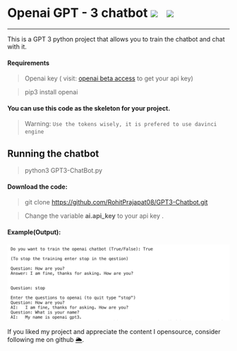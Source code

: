 <h1> Openai GPT - 3 chatbot <img src="https://www.freepngimg.com/download/android/72537-icons-python-programming-computer-social-tutorial.png" width= "70"> &nbsp; <img src="https://cdn.iconscout.com/icon/premium/png-512-thumb/openai-1523664-1290202.png" width= "70"> </h1>

---

This is a GPT 3 python project that allows you to train the chatbot and chat with it.

#### Requirements

> Openai key ( visit: [openai beta access](https://beta.openai.com) to get your api key)

> pip3 install openai

#### You can use this code as the skeleton for your project.

> Warning: `Use the tokens wisely, it is prefered to use davinci engine`

###

## Running the chatbot

> python3 GPT3-ChatBot.py

#### Download the code:

> git clone https://github.com/RohitPrajapat08/GPT3-Chatbot.git

> Change the variable **ai.api_key** to your api key .

#### Example(Output):

![Output](Openai-gpt3-chatbot-output.png)

If you liked my project and appreciate the content I opensource, consider following me on github [🌥](https://github.com/reach-the-sky).
